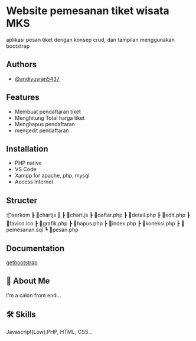 # Website pemesanan tiket wisata MKS

aplikasi pesan tiket dengan konsep crud, dan tampilan menggunakan bootstrap

## Authors

- [@andiyusran5437](https://github.com/andiyusran5437)

## Features

- Membuat pendaftaran tiket
- Menghitung Total harga tiket
- Menghapus pendaftaran
- mengedit pendaftaran

## Installation

- PHP native
- VS Code
- Xampp for apache, php, mysql
- Access Internet

## Structer

📦serkom
┣ 📂chartjs
┃ ┣ 📜chart.js
┣ 📜daftar.php
┣ 📜detail.php
┣ 📜edit.php
┣ 📜favico.ico
┣ 📜grafik.php
┣ 📜hapus.php
┣ 📜index.php
┣ 📜koneksi.php
┣ 📜pemesanan.sql
┗ 📜pesan.php

## Documentation

[getbootstrap](https://getbootstrap.com/)

## 🚀 About Me

I'm a calon front end...

## 🛠 Skills

Javascript(Low),PHP, HTML, CSS...
